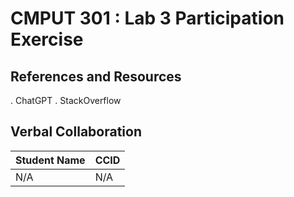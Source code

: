 # CMPUT 301 : Lab 3 Participation Exercise

## References and Resources

. ChatGPT
. StackOverflow

## Verbal Collaboration

| Student Name | CCID      |
| ------------ | --------- |
| N/A          | N/A       |
